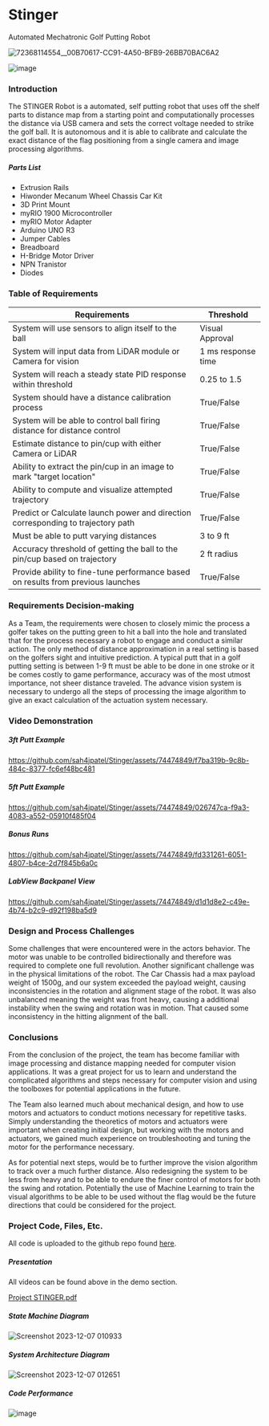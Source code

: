 # Stinger
Automated Mechatronic Golf Putting Robot


![72368114554__00B70617-CC91-4A50-BFB9-26BB70BAC6A2](https://github.com/sah4jpatel/Stinger/assets/74474849/cbff2c89-d91f-407a-abb6-830e4ae2be0a)

![image](https://github.com/sah4jpatel/Stinger/assets/74474849/00dbe7a5-61b4-4d86-819b-c7e02cf66a31)




### Introduction

The STINGER Robot is a automated, self putting robot that uses off the shelf parts to distance map from a starting point and computationally processes the distance via USB camera and sets the correct voltage needed to strike the golf ball. It is autonomous and it is able to calibrate and calculate the exact distance of the flag positioning from a single camera and image processing algorithms. 

##### Parts List
- Extrusion Rails
- Hiwonder Mecanum Wheel Chassis Car Kit
- 3D Print Mount 
- myRIO 1900 Microcontroller
- myRIO Motor Adapter
- Arduino UNO R3
- Jumper Cables 
- Breadboard
- H-Bridge Motor Driver
- NPN Tranistor 
- Diodes

### Table of Requirements

| Requirements | Threshold |
| --- | --- |
| System will use sensors to align itself to the ball | Visual Approval |
| System will input data from LiDAR module or Camera for vision | 1 ms response time |
| System will reach a steady state PID response within threshold | 0.25 to 1.5 |
| System should have a distance calibration process | True/False |
| System will be able to control ball firing distance for distance control | True/False |
| Estimate distance to pin/cup with either Camera or LiDAR | True/False |
| Ability to extract the pin/cup in an image to mark "target location" | True/False |
| Ability to compute and visualize attempted trajectory | True/False |
| Predict or Calculate launch power and direction corresponding to trajectory path | True/False |
| Must be able to putt varying distances | 3 to 9 ft |
| Accuracy threshold of getting the ball to the pin/cup based on trajectory | 2 ft radius |
| Provide ability to fine-tune performance based on results from previous launches | True/False |

### Requirements Decision-making

As a Team, the requirements were chosen to closely mimic the process a golfer takes on the putting green to hit a ball into the hole and translated that for the process necessary a robot to engage and conduct a similar action. The only method of distance approximation in a real setting is based on the golfers sight and intuitive prediction. A typical putt that in a golf putting setting is between 1-9 ft must be able to be done in one stroke or it be comes costly to game performance, accuracy was of the most utmost importance, not sheer distance traveled. The advance vision system is necessary to undergo all the steps of processing the image algorithm to give an exact calculation of the actuation system necessary. 


### Video Demonstration

##### 3ft Putt Example

https://github.com/sah4jpatel/Stinger/assets/74474849/f7ba319b-9c8b-484c-8377-fc6ef48bc481

##### 5ft Putt Example

https://github.com/sah4jpatel/Stinger/assets/74474849/026747ca-f9a3-4083-a552-05910f485f04

##### Bonus Runs

https://github.com/sah4jpatel/Stinger/assets/74474849/fd331261-6051-4807-b4ce-2d7f845b6a0c

##### LabView Backpanel View

https://github.com/sah4jpatel/Stinger/assets/74474849/d1d1d8e2-c49e-4b74-b2c9-d92f198ba5d9

### Design and Process Challenges

Some challenges that were encountered were in the actors behavior. The motor was unable to be controlled bidirectionally and therefore was required to complete one full revolution. Another significant challenge was in the physical limitations of the robot. The Car Chassis had a max payload weight of 1500g, and our system exceeded the payload weight, causing inconsistencies in the rotation and alignment stage of the robot. It was also unbalanced meaning the weight was front heavy, causing a additional instability when the swing and rotation was in motion. That caused some inconsistency in the hitting alignment of the ball. 

### Conclusions

From the conclusion of the project, the team has become familiar with image processing and distance mapping needed for computer vision applications. It was a great project for us to learn and understand the complicated algorithms and steps necessary for computer vision and using the toolboxes for potential applications in the future.

The Team also learned much about mechanical design, and how to use motors and actuators to conduct motions necessary for repetitive tasks. Simply understanding the theoretics of motors and actuators were important when creating initial design, but working with the motors and actuators, we gained much experience on troubleshooting and tuning the motor for the performance necessary. 

As for potential next steps, would be to further improve the vision algorithm to track over a much further distance. Also redesigning the system to be less from heavy and to be able to endure the finer control of motors for both the swing and rotation. Potentially the use of Machine Learning to train the visual algorithms to be able to be used without the flag would be the future directions that could be considered for the project. 

### Project Code, Files, Etc.

All code is uploaded to the github repo found [here](https://github.com/sah4jpatel/Stinger/).

##### Presentation

All videos can be found above in the demo section.

[Project STINGER.pdf](https://github.com/sah4jpatel/Stinger/files/13606160/Project.STINGER.pdf)


##### State Machine Diagram
![Screenshot 2023-12-07 010933](https://github.com/sah4jpatel/Stinger/assets/74474849/10897037-579c-444e-bad3-ea2db21c6674)

##### System Architecture Diagram
![Screenshot 2023-12-07 012651](https://github.com/sah4jpatel/Stinger/assets/74474849/0bbb14a2-e5e0-40a2-875a-2598a4263c0b)

##### Code Performance

![image](https://github.com/sah4jpatel/Stinger/assets/74474849/7747e5c0-e546-466b-acdf-7f293340aa1f)


